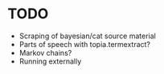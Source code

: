 # TODO

- Scraping of bayesian/cat source material
- Parts of speech with topia.termextract?
- Markov chains?
- Running externally
